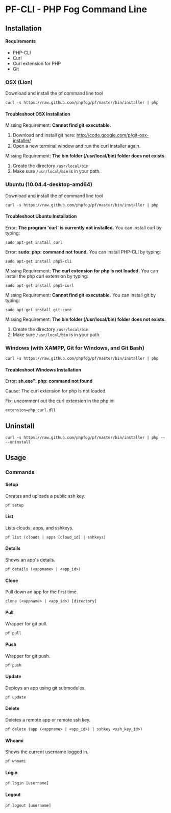 # PF-CLI - PHP Fog Command Line

## Installation

#### Requirements

* PHP-CLI
* Curl
* Curl extension for PHP
* Git

### OSX (Lion)

Download and install the pf command line tool

    curl -s https://raw.github.com/phpfog/pf/master/bin/installer | php

#### Troubleshoot OSX Installation

Missing Requirement: **Cannot find git executable.** 

1. Download and install git here: <a href="http://code.google.com/p/git-osx-installer/">http://code.google.com/p/git-osx-installer/</a>
2. Open a new terminal window and run the curl installer again.

Missing Requirement: **The bin folder (/usr/local/bin) folder does not exists.**

1. Create the directory `/usr/local/bin`
2. Make sure `/usr/local/bin` is in your path.


### Ubuntu (10.04.4-desktop-amd64)

Download and install the pf command line tool

    curl -s https://raw.github.com/phpfog/pf/master/bin/installer | php


#### Troubleshoot Ubuntu Installation

Error: **The program 'curl' is currently not installed.** You can install curl by typing:

    sudo apt-get install curl

Error: **sudo: php: command not found.** You can install PHP-CLI by typing: 

    sudo apt-get install php5-cli

Missing Requirement: **The curl extension for php is not loaded.** You can install the php curl extension by typing:

    sudo apt-get install php5-curl

Missing Requirement: **Cannot find git executable.** You can install git by typing:

    sudo apt-get install git-core
    
Missing Requirement: **The bin folder (/usr/local/bin) folder does not exists.**

1. Create the directory `/usr/local/bin`
2. Make sure `/usr/local/bin` is in your path.


### Windows (with XAMPP, Git for Windows, and Git Bash)

    curl -s https://raw.github.com/phpfog/pf/master/bin/installer | php
    
#### Troubleshoot Windows Installation

Error: **sh.exe": php: command not found**

Cause: The curl extension for php is not loaded.

Fix: uncomment out the curl extension in the php.ini

    extension=php_curl.dll 


## Uninstall

	curl -s https://raw.github.com/phpfog/pf/master/bin/installer | php -- --uninstall


## Usage

### Commands

#### Setup

Creates and uploads a public ssh key.

    pf setup

#### List	

Lists clouds, apps, and sshkeys.

	pf list (clouds | apps [cloud_id] | sshkeys)
	
#### Details

Shows an app's details.

    pf details (<appname> | <app_id>)

#### Clone

Pull down an app for the first time.

	clone (<appname> | <app_id>) [directory]

#### Pull

Wrapper for git pull.

	pf pull

#### Push

Wrapper for git push.

	pf push

#### Update

Deploys an app using git submodules.

	pf update
	
#### Delete

Deletes a remote app or remote ssh key. 

	pf delete (app (<appname> | <app_id>) | sshkey <ssh_key_id>)
	
#### Whoami

Shows the current username logged in.

    pf whoami
    
#### Login

	pf login [username]

#### Logout

	pf logout [username]
	
	
	
